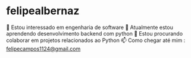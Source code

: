# felipealbernaz

👀 Estou interessado em engenharia de software
🌱 Atualmente estou aprendendo desenvolvimento backend com python 
💞️ Estou procurando colaborar em projetos relacionados ao Python
📫 Como chegar até mim : felipecampos1124@gmail.com
